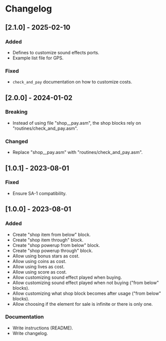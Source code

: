 # Changelog

## [2.1.0] - 2025-02-10

### Added

- Defines to customize sound effects ports.
- Example list file for GPS.

### Fixed

- `check_and_pay` documentation on how to customize costs.

## [2.0.0] - 2024-01-02

### Breaking

- Instead of using file "shop\_\_pay.asm", the shop blocks rely on
  "routines/check_and_pay.asm".

### Changed

- Replace "shop\_\_pay.asm" with "routines/check_and_pay.asm".

## [1.0.1] - 2023-08-01

### Fixed

- Ensure SA-1 compatibility.

## [1.0.0] - 2023-08-01

### Added

- Create "shop item from below" block.
- Create "shop item through" block.
- Create "shop powerup from below" block.
- Create "shop powerup through" block.
- Allow using bonus stars as cost.
- Allow using coins as cost.
- Allow using lives as cost.
- Allow using score as cost.
- Allow customizing sound effect played when buying.
- Allow customizing sound effect played when not buying ("from below" blocks).
- Allow customizing what shop block becomes after usage ("from below" blocks).
- Allow choosing if the element for sale is infinite or there is only one.

### Documentation

- Write instructions (README).
- Write changelog.

